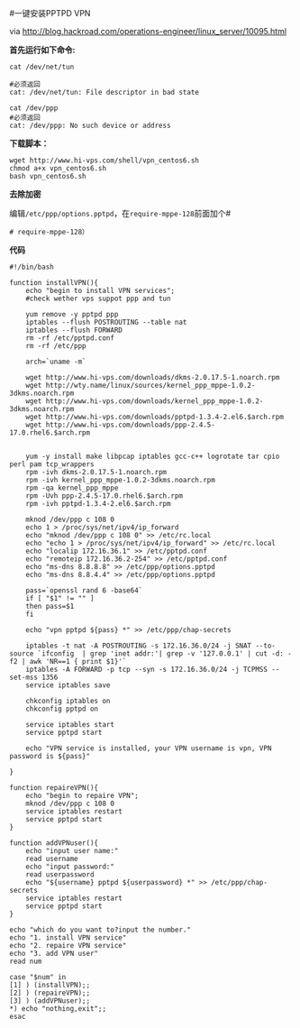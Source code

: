 #一键安装PPTPD VPN

via http://blog.hackroad.com/operations-engineer/linux_server/10095.html

**首先运行如下命令:**

    cat /dev/net/tun
    
    #必须返回
    cat: /dev/net/tun: File descriptor in bad state
    
    cat /dev/ppp
    #必须返回
    cat: /dev/ppp: No such device or address

**下载脚本：**

    wget http://www.hi-vps.com/shell/vpn_centos6.sh
    chmod a+x vpn_centos6.sh
    bash vpn_centos6.sh

**去除加密**

编辑`/etc/ppp/options.pptpd`，在`require-mppe-128`前面加个#

    # require-mppe-128）


**代码**

    #!/bin/bash
 
    function installVPN(){
    	echo "begin to install VPN services";
    	#check wether vps suppot ppp and tun
     
    	yum remove -y pptpd ppp
    	iptables --flush POSTROUTING --table nat
    	iptables --flush FORWARD
    	rm -rf /etc/pptpd.conf
    	rm -rf /etc/ppp
     
    	arch=`uname -m`
     
    	wget http://www.hi-vps.com/downloads/dkms-2.0.17.5-1.noarch.rpm
    	wget http://wty.name/linux/sources/kernel_ppp_mppe-1.0.2-3dkms.noarch.rpm
    	wget http://www.hi-vps.com/downloads/kernel_ppp_mppe-1.0.2-3dkms.noarch.rpm
    	wget http://www.hi-vps.com/downloads/pptpd-1.3.4-2.el6.$arch.rpm
    	wget http://www.hi-vps.com/downloads/ppp-2.4.5-17.0.rhel6.$arch.rpm
     
     
    	yum -y install make libpcap iptables gcc-c++ logrotate tar cpio perl pam tcp_wrappers
    	rpm -ivh dkms-2.0.17.5-1.noarch.rpm
    	rpm -ivh kernel_ppp_mppe-1.0.2-3dkms.noarch.rpm
    	rpm -qa kernel_ppp_mppe
    	rpm -Uvh ppp-2.4.5-17.0.rhel6.$arch.rpm	
    	rpm -ivh pptpd-1.3.4-2.el6.$arch.rpm
     
    	mknod /dev/ppp c 108 0 
    	echo 1 > /proc/sys/net/ipv4/ip_forward 
    	echo "mknod /dev/ppp c 108 0" >> /etc/rc.local
    	echo "echo 1 > /proc/sys/net/ipv4/ip_forward" >> /etc/rc.local
    	echo "localip 172.16.36.1" >> /etc/pptpd.conf
    	echo "remoteip 172.16.36.2-254" >> /etc/pptpd.conf
    	echo "ms-dns 8.8.8.8" >> /etc/ppp/options.pptpd
    	echo "ms-dns 8.8.4.4" >> /etc/ppp/options.pptpd
     
    	pass=`openssl rand 6 -base64`
    	if [ "$1" != "" ]
    	then pass=$1
    	fi
     
    	echo "vpn pptpd ${pass} *" >> /etc/ppp/chap-secrets
     
    	iptables -t nat -A POSTROUTING -s 172.16.36.0/24 -j SNAT --to-source `ifconfig  | grep 'inet addr:'| grep -v '127.0.0.1' | cut -d: -f2 | awk 'NR==1 { print $1}'`
    	iptables -A FORWARD -p tcp --syn -s 172.16.36.0/24 -j TCPMSS --set-mss 1356
    	service iptables save
     
    	chkconfig iptables on
    	chkconfig pptpd on
     
    	service iptables start
    	service pptpd start
     
    	echo "VPN service is installed, your VPN username is vpn, VPN password is ${pass}"
     
    }
     
    function repaireVPN(){
    	echo "begin to repaire VPN";
    	mknod /dev/ppp c 108 0
    	service iptables restart
    	service pptpd start
    }
     
    function addVPNuser(){
    	echo "input user name:"
    	read username
    	echo "input password:"
    	read userpassword
    	echo "${username} pptpd ${userpassword} *" >> /etc/ppp/chap-secrets
    	service iptables restart
    	service pptpd start
    }
     
    echo "which do you want to?input the number."
    echo "1. install VPN service"
    echo "2. repaire VPN service"
    echo "3. add VPN user"
    read num
     
    case "$num" in
    [1] ) (installVPN);;
    [2] ) (repaireVPN);;
    [3] ) (addVPNuser);;
    *) echo "nothing,exit";;
    esac
    